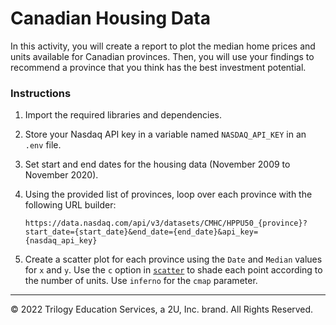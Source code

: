 # Canadian Housing Data

In this activity, you will create a report to plot the median home prices and units available for Canadian provinces. Then, you will use your findings to recommend a province that you think has the best investment potential.

### Instructions

1. Import the required libraries and dependencies.

2. Store your Nasdaq API key in a variable named `NASDAQ_API_KEY` in an `.env` file.

3. Set start and end dates for the housing data (November 2009 to November 2020).

4. Using the provided list of provinces, loop over each province with the following URL builder:

    ``` text
    https://data.nasdaq.com/api/v3/datasets/CMHC/HPPU50_{province}?start_date={start_date}&end_date={end_date}&api_key={nasdaq_api_key}
    ```

5. Create a scatter plot for each province using the `Date` and `Median` values for `x` and `y`. Use the `c` option in [`scatter`](https://matplotlib.org/3.3.3/api/_as_gen/matplotlib.pyplot.scatter.html) to shade each point according to the number of units. Use `inferno` for the `cmap` parameter.

---

© 2022 Trilogy Education Services, a 2U, Inc. brand. All Rights Reserved.
